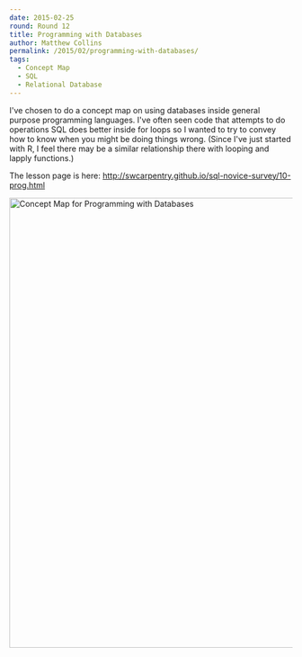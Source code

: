 ```yaml
---
date: 2015-02-25
round: Round 12
title: Programming with Databases
author: Matthew Collins
permalink: /2015/02/programming-with-databases/
tags:
  - Concept Map
  - SQL
  - Relational Database
---
```

I've chosen to do a concept map on using databases inside general purpose programming languages. I've often seen code that attempts to do operations SQL does better inside for loops so I wanted to try to convey how to know when you might be doing things wrong. (Since I've just started with R, I feel there may be a similar relationship there with looping and lapply functions.)

The lesson page is here: <a href="http://swcarpentry.github.io/sql-novice-survey/10-prog.html">http://swcarpentry.github.io/sql-novice-survey/10-prog.html</a>

<a href="http://imgur.com/EiTFZBw.jpg"><img src="http://imgur.com/EiTFZBw.jpg" alt="Concept Map for Programming with Databases" width="800px" /></a>

